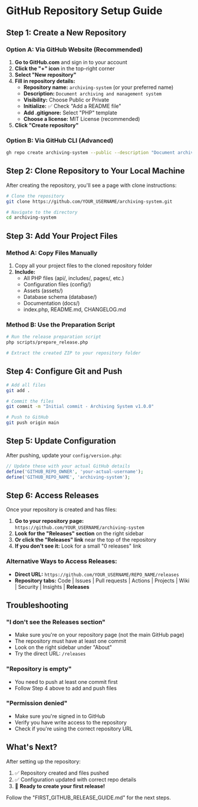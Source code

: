 # GitHub Repository Setup Guide

## Step 1: Create a New Repository

### Option A: Via GitHub Website (Recommended)
1. **Go to GitHub.com** and sign in to your account
2. **Click the "+" icon** in the top-right corner
3. **Select "New repository"**
4. **Fill in repository details:**
   - **Repository name:** `archiving-system` (or your preferred name)
   - **Description:** `Document archiving and management system`
   - **Visibility:** Choose Public or Private
   - **Initialize:** ✅ Check "Add a README file"
   - **Add .gitignore:** Select "PHP" template
   - **Choose a license:** MIT License (recommended)
5. **Click "Create repository"**

### Option B: Via GitHub CLI (Advanced)
```bash
gh repo create archiving-system --public --description "Document archiving and management system"
```

## Step 2: Clone Repository to Your Local Machine

After creating the repository, you'll see a page with clone instructions:

```bash
# Clone the repository
git clone https://github.com/YOUR_USERNAME/archiving-system.git

# Navigate to the directory
cd archiving-system
```

## Step 3: Add Your Project Files

### Method A: Copy Files Manually
1. Copy all your project files to the cloned repository folder
2. **Include:**
   - All PHP files (api/, includes/, pages/, etc.)
   - Configuration files (config/)
   - Assets (assets/)
   - Database schema (database/)
   - Documentation (docs/)
   - index.php, README.md, CHANGELOG.md

### Method B: Use the Preparation Script
```bash
# Run the release preparation script
php scripts/prepare_release.php

# Extract the created ZIP to your repository folder
```

## Step 4: Configure Git and Push

```bash
# Add all files
git add .

# Commit the files
git commit -m "Initial commit - Archiving System v1.0.0"

# Push to GitHub
git push origin main
```

## Step 5: Update Configuration

After pushing, update your `config/version.php`:

```php
// Update these with your actual GitHub details
define('GITHUB_REPO_OWNER', 'your-actual-username');
define('GITHUB_REPO_NAME', 'archiving-system');
```

## Step 6: Access Releases

Once your repository is created and has files:

1. **Go to your repository page:** `https://github.com/YOUR_USERNAME/archiving-system`
2. **Look for the "Releases" section** on the right sidebar
3. **Or click the "Releases" link** near the top of the repository
4. **If you don't see it:** Look for a small "0 releases" link

### Alternative Ways to Access Releases:
- **Direct URL:** `https://github.com/YOUR_USERNAME/REPO_NAME/releases`
- **Repository tabs:** Code | Issues | Pull requests | Actions | Projects | Wiki | Security | Insights | **Releases**

## Troubleshooting

### "I don't see the Releases section"
- Make sure you're on your repository page (not the main GitHub page)
- The repository must have at least one commit
- Look on the right sidebar under "About"
- Try the direct URL: `/releases`

### "Repository is empty"
- You need to push at least one commit first
- Follow Step 4 above to add and push files

### "Permission denied"
- Make sure you're signed in to GitHub
- Verify you have write access to the repository
- Check if you're using the correct repository URL

## What's Next?

After setting up the repository:
1. ✅ Repository created and files pushed
2. ✅ Configuration updated with correct repo details
3. 🎯 **Ready to create your first release!**

Follow the "FIRST_GITHUB_RELEASE_GUIDE.md" for the next steps.